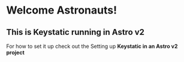 # Welcome Astronauts!

## This is Keystatic running in Astro v2

For how to set it up check out the Setting up **Keystatic in an Astro v2 project**
